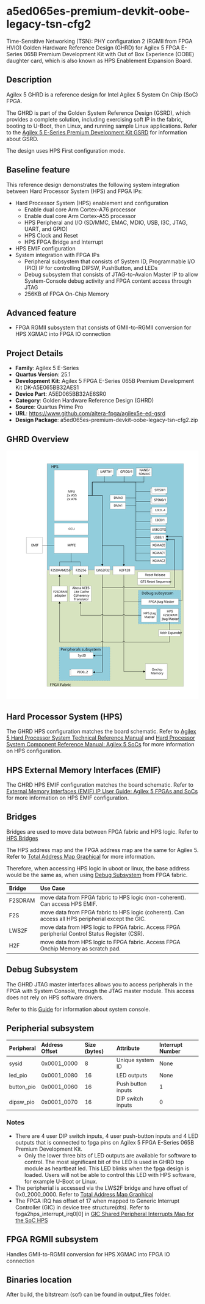 # a5ed065es-premium-devkit-oobe-legacy-tsn-cfg2

Time-Sensitive Networking (TSN): PHY configuration 2 (RGMII from FPGA HVIO) Golden Hardware Reference Design (GHRD) for Agilex 5 FPGA E-Series 065B Premium Development Kit with Out of Box Experience (OOBE) daughter card, which is also known as HPS Enablement Expansion Board.

## Description

Agilex 5 GHRD is a reference design for Intel Agilex 5 System On Chip (SoC) FPGA.

The GHRD is part of the Golden System Reference Design (GSRD), which provides a complete solution, including exercising soft IP in the fabric, booting to U-Boot, then Linux, and running sample Linux applications.
Refer to the [Agilex 5 E-Series Premium Development Kit GSRD](https://altera-fpga.github.io/latest/embedded-designs/agilex-5/e-series/premium/gsrd/ug-gsrd-agx5e-premium/) for information about GSRD.

The design uses HPS First configuration mode.

## Baseline feature
This reference design demonstrates the following system integration between Hard Processor System (HPS) and FPGA IPs:
- Hard Processor System (HPS) enablement and configuration
  - Enable dual core Arm Cortex-A76 processor
  - Enable dual core Arm Cortex-A55 processor
  - HPS Peripheral and I/O (SD/MMC, EMAC, MDIO, USB, I3C, JTAG, UART, and GPIO)
  - HPS Clock and Reset
  - HPS FPGA Bridge and Interrupt
- HPS EMIF configuration
- System integration with FPGA IPs
  - Peripheral subsystem that consists of System ID, Programmable I/O (PIO) IP for controlling DIPSW, PushButton, and LEDs
  - Debug subsystem that consists of JTAG-to-Avalon Master IP to allow System-Console debug activity and FPGA content access through JTAG
  - 256KB of FPGA On-Chip Memory

## Advanced feature
- FPGA RGMII subsystem that consists of GMII-to-RGMII conversion for HPS XGMAC into FPGA IO connection

## Project Details

- **Family**: Agilex 5 E-Series
- **Quartus Version**: 25.1
- **Development Kit**: Agilex 5 FPGA E-Series 065B Premium Development Kit DK-A5E065BB32AES1
- **Device Part**: A5ED065BB32AE6SR0
- **Category**: Golden Hardware Reference Design (GHRD)
- **Source**: Quartus Prime Pro
- **URL**: https://www.github.com/altera-fpga/agilex5e-ed-gsrd
- **Design Package**: a5ed065es-premium-devkit-oobe-legacy-tsn-cfg2.zip

## GHRD Overview
![GHRD_overview](/images/agilex5_ghrd_overview.svg)

## Hard Processor System (HPS)
The GHRD HPS configuration matches the board schematic.
Refer to [Agilex 5 Hard Processor System Technical Reference Manual](https://www.intel.com/content/www/us/en/docs/programmable/814346/current) and [Hard Processor System Component Reference Manual: Agilex 5 SoCs](https://www.intel.com/content/www/us/en/docs/programmable/813752/current) for more information on HPS configuration.

## HPS External Memory Interfaces (EMIF)
The GHRD HPS EMIF configuration matches the board schematic.
Refer to [External Memory Interfaces (EMIF) IP User Guide: Agilex 5 FPGAs and SoCs](https://www.intel.com/content/www/us/en/docs/programmable/817467/current) for more information on HPS EMIF configuration.

## Bridges
Bridges are used to move data between FPGA fabric and HPS logic.
Refer to [HPS Bridges](https://www.intel.com/content/www/us/en/docs/programmable/814346/current/bridges.html)

The HPS address map and the FPGA address map are the same for Agilex 5.
Refer to [Total Address Map Graphical](https://www.intel.com/content/www/us/en/docs/programmable/814346/current/total-address-map-graphical.html) for more information.

Therefore, when accessing HPS logic in uboot or linux, the base address would be the same as, when using [Debug Subsystem](#Debug-Subsystem) from FPGA fabric.

| Bridge   | Use Case |
| :-- | :-- |
| F2SDRAM  | move data from FPGA fabric to HPS logic (non-coherent). Can access HPS EMIF. |
| F2S      | move data from FPGA fabric to HPS logic (coherent). Can access all HPS peripherial except the GIC. |
| LWS2F    | move data from HPS logic to FPGA fabric. Access FPGA peripherial Control Status Register (CSR). |
| H2F      | move data from HPS logic to FPGA fabric. Access FPGA Onchip Memory as scratch pad.    |

## Debug Subsystem
The GHRD JTAG master interfaces allows you to access peripherals in the FPGA with System Console, through the JTAG master module. This access does not rely on HPS software drivers.

Refer to this [Guide](https://www.intel.com/content/www/us/en/docs/programmable/683819/current/analyzing-and-debugging-designs-with-84752.html) for information about system console.

## Peripherial subsystem
| Peripheral | Address Offset | Size (bytes) | Attribute | Interrupt Number
| :-- | :-- | :-- | :-- | :-- |
| sysid | 0x0001_0000 | 8 | Unique system ID   | None |
| led_pio | 0x0001_0080 | 16 | LED outputs   | None |
| button_pio | 0x0001_0060 | 16 | Push button inputs | 1 |
| dipsw_pio | 0x0001_0070 | 16 | DIP switch inputs | 0 |

### Notes
- There are 4 user DIP switch inputs, 4 user push-button inputs and 4 LED outputs that is connected to fpga pins on Agilex 5 FPGA E-Series 065B Premium Development Kit.
  -  Only the lower three bits of LED outputs are available for software to control. The most significant bit of the LED is used in GHRD top module as heartbeat led. This LED blinks when the fpga design is loaded. Users will not be able to control this LED with HPS software, for example U-Boot or Linux.
- The peripherial is accessed via the LWS2F bridge and have offset of 0x0_2000_0000. Refer to [Total Address Map Graphical](https://www.intel.com/content/www/us/en/docs/programmable/814346/current/total-address-map-graphical.html)
- The FPGA IRQ has offset of 17 when mapped to Generic Interrupt Controller (GIC) in device tree structure(dts). Refer to fpga2hps_interrupt_irq0[0] in [GIC Shared Peripheral Interrupts Map for the SoC HPS](https://www.intel.com/content/www/us/en/docs/programmable/814346/current/gic-shared-peripheral-interrupts-map.html)

## FPGA RGMII subsystem
Handles GMII-to-RGMII conversion for HPS XGMAC into FPGA IO connection

## Binaries location
After build, the bitstream (sof) can be found in output_files folder.
